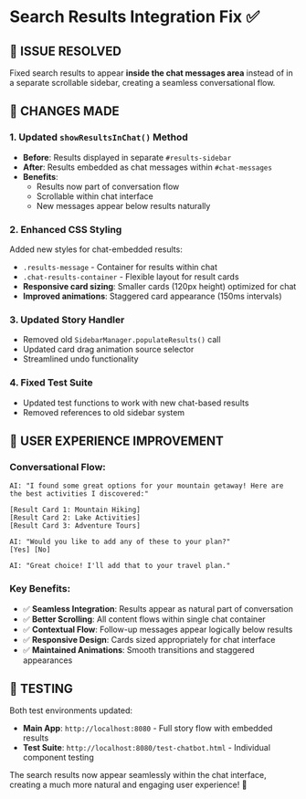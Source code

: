 # Search Results Integration Fix ✅

## 🎯 ISSUE RESOLVED
Fixed search results to appear **inside the chat messages area** instead of in a separate scrollable sidebar, creating a seamless conversational flow.

## 🔧 CHANGES MADE

### 1. **Updated `showResultsInChat()` Method**
- **Before**: Results displayed in separate `#results-sidebar`
- **After**: Results embedded as chat messages within `#chat-messages`
- **Benefits**: 
  - Results now part of conversation flow
  - Scrollable within chat interface
  - New messages appear below results naturally

### 2. **Enhanced CSS Styling**
Added new styles for chat-embedded results:
- `.results-message` - Container for results within chat
- `.chat-results-container` - Flexible layout for result cards
- **Responsive card sizing**: Smaller cards (120px height) optimized for chat
- **Improved animations**: Staggered card appearance (150ms intervals)

### 3. **Updated Story Handler**
- Removed old `SidebarManager.populateResults()` call
- Updated card drag animation source selector
- Streamlined undo functionality

### 4. **Fixed Test Suite**
- Updated test functions to work with new chat-based results
- Removed references to old sidebar system

## 🎨 USER EXPERIENCE IMPROVEMENT

### Conversational Flow:
```
AI: "I found some great options for your mountain getaway! Here are the best activities I discovered:"

[Result Card 1: Mountain Hiking]
[Result Card 2: Lake Activities] 
[Result Card 3: Adventure Tours]

AI: "Would you like to add any of these to your plan?"
[Yes] [No]

AI: "Great choice! I'll add that to your travel plan."
```

### Key Benefits:
- ✅ **Seamless Integration**: Results appear as natural part of conversation
- ✅ **Better Scrolling**: All content flows within single chat container
- ✅ **Contextual Flow**: Follow-up messages appear logically below results
- ✅ **Responsive Design**: Cards sized appropriately for chat interface
- ✅ **Maintained Animations**: Smooth transitions and staggered appearances

## 🧪 TESTING
Both test environments updated:
- **Main App**: `http://localhost:8080` - Full story flow with embedded results
- **Test Suite**: `http://localhost:8080/test-chatbot.html` - Individual component testing

The search results now appear seamlessly within the chat interface, creating a much more natural and engaging user experience! 🎉
